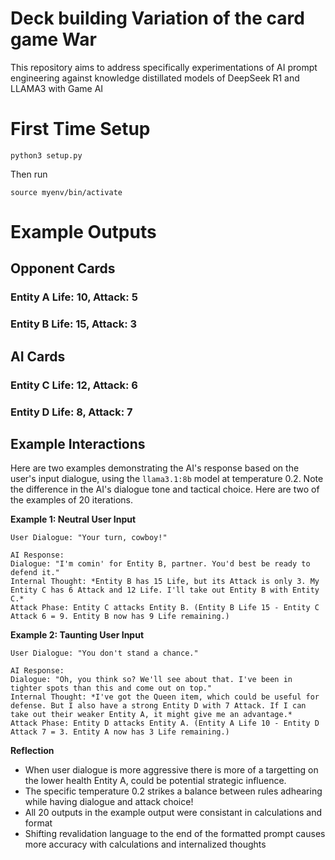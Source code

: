 # Deck building Variation of the card game War

This repository aims to address specifically experimentations of AI prompt engineering against knowledge distillated models of DeepSeek R1 and LLAMA3 with Game AI

# First Time Setup
```
python3 setup.py
```
Then run
```
source myenv/bin/activate  
```

# Example Outputs
## Opponent Cards
### Entity A Life: 10, Attack: 5
### Entity B Life: 15, Attack: 3 
## AI Cards
### Entity C Life: 12, Attack: 6
### Entity D Life: 8, Attack: 7
## Example Interactions

Here are two examples demonstrating the AI's response based on the user's input dialogue, using the `llama3.1:8b` model at temperature 0.2. Note the difference in the AI's dialogue tone and tactical choice. Here are two of the examples of 20 iterations.

**Example 1: Neutral User Input**

```text
User Dialogue: "Your turn, cowboy!"

AI Response:
Dialogue: "I'm comin' for Entity B, partner. You'd best be ready to defend it."
Internal Thought: *Entity B has 15 Life, but its Attack is only 3. My Entity C has 6 Attack and 12 Life. I'll take out Entity B with Entity C.*
Attack Phase: Entity C attacks Entity B. (Entity B Life 15 - Entity C Attack 6 = 9. Entity B now has 9 Life remaining.)
```

**Example 2: Taunting User Input**

```text
User Dialogue: "You don't stand a chance."

AI Response:
Dialogue: "Oh, you think so? We'll see about that. I've been in tighter spots than this and come out on top."
Internal Thought: *I've got the Queen item, which could be useful for defense. But I also have a strong Entity D with 7 Attack. If I can take out their weaker Entity A, it might give me an advantage.*
Attack Phase: Entity D attacks Entity A. (Entity A Life 10 - Entity D Attack 7 = 3. Entity A now has 3 Life remaining.)
```

**Reflection**
- When user dialogue is more aggressive there is more of a targetting on the lower health Entity A, could be potential strategic influence.
- The specific temperature 0.2 strikes a balance between rules adhearing while having dialogue and attack choice!
- All 20 outputs in the example output were consistant in calculations and format
- Shifting revalidation language to the end of the formatted prompt causes more accuracy with calculations and internalized thoughts
